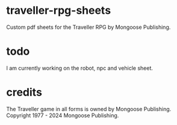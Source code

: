 # traveller-rpg-sheets
Custom pdf sheets for the Traveller RPG by Mongoose Publishing.

# todo
I am currently working on the robot, npc and vehicle sheet.

# credits
The Traveller game in all forms is owned by Mongoose Publishing. Copyright 1977 - 2024 Mongoose Publishing.
